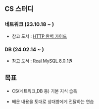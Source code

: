 ## CS 스터디

### 네트워크 (23.10.18 ~ )

- 참고 도서 : [HTTP 완벽 가이드](https://www.aladin.co.kr/shop/wproduct.aspx?ItemId=49731592)

### DB (24.02.14 ~ )

- 참고 도서 : [Real MySQL 8.0 1권](https://www.aladin.co.kr/shop/wproduct.aspx?ItemId=278488709)

## 목표

- CS(네트워크,DB 등) 기본 지식 습득

- 배운 내용을 토대로 상대방에게 전달하는 연습
  
